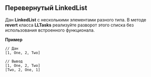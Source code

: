 ## Перевернутый LinkedList

Дан **LinkedList** с несколькими элементами разного типа. В методе **revert** класса **LLTasks** реализуйте разворот этого списка без использования встроенного функционала.

**Пример**
```
// Дан 
[1, One, 2, Two]

// Вывод
[1, One, 2, Two]
[Two, 2, One, 1]
```